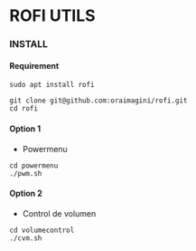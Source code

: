 # ROFI UTILS

### INSTALL

#### Requirement
```
sudo apt install rofi
```
```
git clone git@github.com:oraimagini/rofi.git
cd rofi
```

#### Option 1
- Powermenu
```
cd powermenu
./pwm.sh
```

#### Option 2
- Control de volumen
```
cd volumecontrol
./cvm.sh
```
